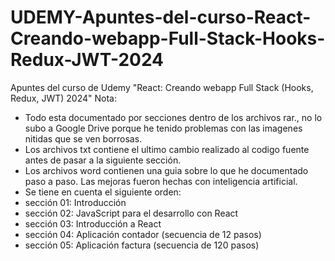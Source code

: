 # UDEMY-Apuntes-del-curso-React-Creando-webapp-Full-Stack-Hooks-Redux-JWT-2024
Apuntes del curso de Udemy "React: Creando webapp Full Stack (Hooks, Redux, JWT) 2024"
Nota: 
- Todo esta documentado por secciones dentro de los archivos rar., no lo subo a Google Drive porque he tenido problemas con las imagenes nitidas que se ven borrosas.
- Los archivos txt contiene el ultimo cambio realizado al codigo fuente antes de pasar a la siguiente sección.
- Los archivos word contienen una guia sobre lo que he documentado paso a paso. Las mejoras fueron hechas con inteligencia artificial.
- Se tiene en cuenta el siguiente orden:
-   sección 01: Introducción
-   sección 02: JavaScript para el desarrollo con React
-   sección 03: Introducción a React
-   sección 04: Aplicación contador (secuencia de 12 pasos)
-   sección 05: Aplicación factura (secuencia de 120 pasos)
